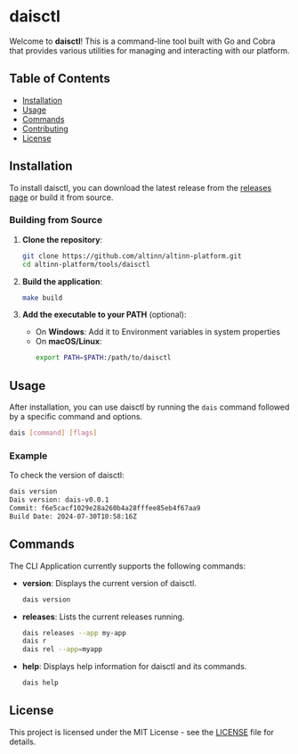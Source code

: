 # daisctl

Welcome to **daisctl**! This is a command-line tool built with Go and Cobra that provides various utilities for managing and interacting with our platform.

## Table of Contents

- [Installation](#installation)
- [Usage](#usage)
- [Commands](#commands)
- [Contributing](#contributing)
- [License](#license)

## Installation

To install daisctl, you can download the latest release from the [releases page](https://github.com/Altinn/altinn-platform/releases) or build it from source.

### Building from Source

1. **Clone the repository**:
   ```sh
   git clone https://github.com/altinn/altinn-platform.git
   cd altinn-platform/tools/daisctl
   ```

2. **Build the application**:
   ```sh
   make build
   ```

3. **Add the executable to your PATH** (optional):
   - On **Windows**:
     Add it to Environment variables in system properties
   - On **macOS/Linux**:
     ```sh
     export PATH=$PATH:/path/to/daisctl
     ```

## Usage

After installation, you can use daisctl by running the `dais` command followed by a specific command and options.

```sh
dais [command] [flags]
```

### Example

To check the version of daisctl:

```sh
dais version
Dais version: dais-v0.0.1
Commit: f6e5cacf1029e28a260b4a28fffee85eb4f67aa9
Build Date: 2024-07-30T10:58:16Z
```

## Commands

The CLI Application currently supports the following commands:

- **version**: Displays the current version of daisctl.
  ```sh
  dais version
  ```

- **releases**: Lists the current releases running.
  ```sh
  dais releases --app my-app
  dais r
  dais rel --app=myapp
  ```

- **help**: Displays help information for daisctl and its commands. 
  ```sh
  dais help
  ```

## License

This project is licensed under the MIT License - see the [LICENSE](LICENSE) file for details.
